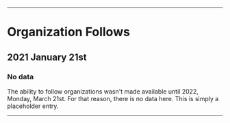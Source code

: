 
***

# Organization Follows

## 2021 January 21st

### No data

The ability to follow organizations wasn't made available until 2022, Monday, March 21st. For that reason, there is no data here. This is simply a placeholder entry.

***

